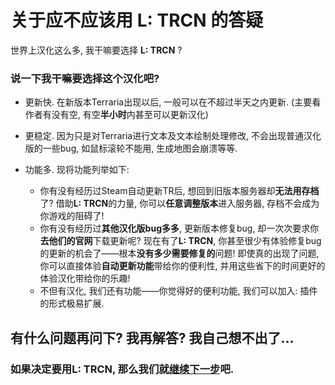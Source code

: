 # 关于应不应该用 **L: TRCN** 的答疑

世界上汉化这么多, 我干嘛要选择 **L: TRCN** ?

### 说一下我干嘛要选择这个汉化吧?

* 更新快. 在新版本Terraria出现以后, 一般可以在不超过半天之内更新. (主要看作者有没有空, 有空**半小时**内甚至可以更新汉化)

* 更稳定. 因为只是对Terraria进行文本及文本绘制处理修改, 不会出现普通汉化版的一些bug, 如鼠标滚轮不能用, 生成地图会崩溃等等.

* 功能多. 现将功能列举如下:
    * 你有没有经历过Steam自动更新TR后, 想回到旧版本服务器却**无法用存档**了?
      借助**L: TRCN**的力量, 你可以**任意调整版本**进入服务器, 存档不会成为你游戏的阻碍了!
    * 你有没有经历过**其他汉化版bug多多**, 更新版本修复bug, 却一次次要求你**去他们的官网**下载更新呢?
      现在有了**L: TRCN**, 你甚至很少有体验修复bug的更新的机会了——根本**没有多少需要修复的**问题!
      即使真的出现了问题, 你可以直接体验**自动更新功能**带给你的便利性, 并用这些省下的时间更好的体验汉化带给你的乐趣!
    * 不但有汉化, 我们还有功能——你觉得好的便利功能, 我们可以加入: 插件的形式极易扩展.

## 有什么问题再问下? 我再解答? 我自己想不出了...

### 如果决定要用**L: TRCN**, 那么我们就[继续下一步](HowToDownload.md)吧.